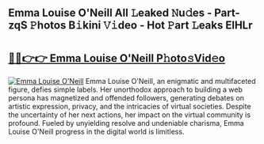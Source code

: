 ## Emma Louise O'Neill All 𝙻eaked 𝙽u𝚍es - Part-zqS 𝙿hotos B𝚒kini 𝚅𝚒deo - Hot 𝙿art 𝙻eaks ElHLr

# <h2><a href="http://ld0t6l3.urlbe.top/?page=Emma+Louise+O%27Neill">🔗🔗👉👉 Emma Louise O'Neill P𝚑oto𝚜Vid𝚎o</a></h2>

[![Emma Louise O'Neill](https://i.imgur.com/eBuTRDB.gif)](http://ld0t6l3.urlbe.top/?page=Emma+Louise+O%27Neill)
Emma Louise O'Neill, an enigmatic and multifaceted figure, defies simple labels. Her unorthodox approach to building a web persona has magnetized and offended followers, generating debates on artistic expression, privacy, and the intricacies of virtual societies. Despite the uncertainty of her next actions, her impact on the virtual community is profound. Fueled by unyielding resolve and undeniable charisma, Emma Louise O'Neill progress in the digital world is limitless.
